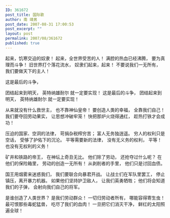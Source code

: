 ```yaml
---
ID: 361672
post_title: 国际歌
author: 南 靖男
post_date: 2007-08-31 17:00:53
post_excerpt: ""
layout: post
permalink: 2007/08/361672
published: true
---
```

起来，饥寒交迫的奴隶！
起来，全世界受苦的人！
满腔的热血已经沸腾，
要为真理而斗争！
旧世界打个落花流水，
奴隶们起来，起来！
不要说我们一无所有，
我们要做天下的主人！
<!--more--> 这是最后的斗争，
团结起来到明天，
英特纳雄耐尔
就一定要实现！
这是最后的斗争，
团结起来到明天，
英特纳雄耐尔
就一定要实现！

从来就没有什么救世主，
也不靠神仙皇帝！
要创造人类的幸福，
全靠我们自己！
我们要夺回劳动果实，
让思想冲破牢笼！
快把那炉火烧得通红，
趁热打铁才会成功！

压迫的国家、空洞的法律，
苛捐杂税榨穷苦；
富人无务独逍遥。
穷人的权利只是空话，
受够了护佑下的沉沦。
平等需要新的法律，
没有无义务的权利，
平等！也没有无权利的义务！

矿井和铁路的帝王，
在神坛上奇丑无比。
他们除了劳动，
还抢夺过什么呢？
在他们的保险箱里，
劳动的创造一无所有！
从剥削者的手里，
他们只是讨回血债。

国王用烟雾来迷惑我们，
我们要联合向暴君开战。
让战士们在军队里罢工，
停止镇压，离开暴力机器。
如果他们坚持护卫敌人，
让我们英勇牺牲；
他们将会知道我们的子弹，
会射向我们自己的将军。

是谁创造了人类世界？
是我们劳动群众！
一切归劳动者所有，
哪能容得寄生虫！
最可恨那些毒蛇猛兽，
吃尽了我们的血肉！
一旦把它们消灭干净，
鲜红的太阳照遍全球！